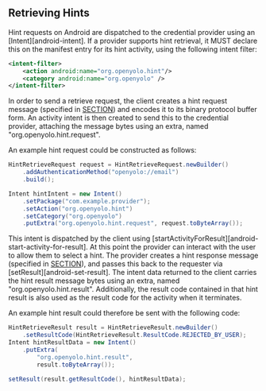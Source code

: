 ## Retrieving Hints

Hint requests on Android are dispatched to the credential provider using
an [Intent][android-intent]. If a provider supports hint retrieval, it MUST
declare this on the manifest entry for its hint activity, using the following intent filter:

```xml
<intent-filter>
    <action android:name="org.openyolo.hint"/>
    <category android:name="org.openyolo" />
</intent-filter>
```

In order to send a retrieve request, the client creates a hint request message
(specified in [SECTION](#hint-request-message)) and encodes it to its binary
protocol buffer form. An activity intent is then created to send this to the
credential provider, attaching the message bytes using an extra, named
"org.openyolo.hint.request".

An example hint request could be constructed as follows:

```java
HintRetrieveRequest request = HintRetrieveRequest.newBuilder()
    .addAuthenticationMethod("openyolo://email")
    .build();

Intent hintIntent = new Intent()
    .setPackage("com.example.provider");
    .setAction("org.openyolo.hint")
    .setCategory("org.openyolo")
    .putExtra("org.openyolo.hint.request", request.toByteArray());
```

This intent is dispatched by the client using
[startActivityForResult][android-start-activity-for-result]. At this point the
provider can interact with the user to allow them to select a hint. The
provider creates a hint response message (specified in
[SECTION](#hint-response-message)), and passes this back to the requester via
[setResult][android-set-result]. The intent data returned to the
client carries the hint result message bytes using an extra, named
"org.openyolo.hint.result". Additionally, the result code contained in that
hint result is also used as the result code for the activity when it terminates.

An example hint result could therefore be sent with the following code:

```java
HintRetrieveResult result = HintRetrieveResult.newBuilder()
    .setResultCode(HintRetrieveResult.ResultCode.REJECTED_BY_USER);
Intent hintResultData = new Intent()
    .putExtra(
        "org.openyolo.hint.result",
        result.toByteArray());

setResult(result.getResultCode(), hintResultData);
```
